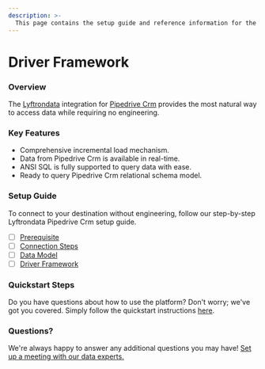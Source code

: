 ```yaml
---
description: >-
  This page contains the setup guide and reference information for the Pipedrive Crm source connector.
---
```


# Driver Framework

### Overview

The [Lyftrondata](https://www.lyftrondata.com/) integration for [Pipedrive Crm](https://www.lyftrondata.com/integration/sales-analytics/pipedrive/) provides the most natural way to access data while requiring no engineering.

### Key Features

* Comprehensive incremental load mechanism.
* Data from Pipedrive Crm is available in real-time.&#x20;
* ANSI SQL is fully supported to query data with ease.
* Ready to query Pipedrive Crm relational schema model.

### Setup Guide

To connect to your destination without engineering, follow our step-by-step Lyftrondata Pipedrive Crm setup guide.

* [ ] [Prerequisite](../prerequisite.md)
* [ ] [Connection Steps](../connection-steps.md)
* [ ] [Data Model](../data-model/erd.md)
* [ ] [Driver Framework](../driver-framework/)

### Quickstart Steps

Do you have questions about how to use the platform? Don't worry; we've got you covered. Simply follow the quickstart instructions [here](../driver-framework/README.md).

### Questions? <a href="#questions" id="questions"></a>

We're always happy to answer any additional questions you may have! [Set up a meeting with our data experts.](https://www.lyftrondata.com/book-a-meeting/)



